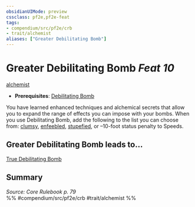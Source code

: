 ```yaml
---
obsidianUIMode: preview
cssclass: pf2e,pf2e-feat
tags:
- compendium/src/pf2e/crb
- trait/alchemist
aliases: ["Greater Debilitating Bomb"]
---
```

# Greater Debilitating Bomb  *Feat 10*  
[alchemist](Reference/Rules/Traits/alchemist.md "Alchemist Class Trait")  

- **Prerequisites**: [Debilitating Bomb](debilitating-bomb.md)

You have learned enhanced techniques and alchemical secrets that allow you to expand the range of effects you can impose with your bombs. When you use Debilitating Bomb, add the following to the list you can choose from: [clumsy](conditions.md#Clumsy), [enfeebled](conditions.md#Enfeebled), [stupefied](conditions.md#Stupefied), or –10-foot status penalty to Speeds.

## Greater Debilitating Bomb leads to...

[True Debilitating Bomb](true-debilitating-bomb.md)

## Summary

*Source: Core Rulebook p. 79*  
%% #compendium/src/pf2e/crb #trait/alchemist %%